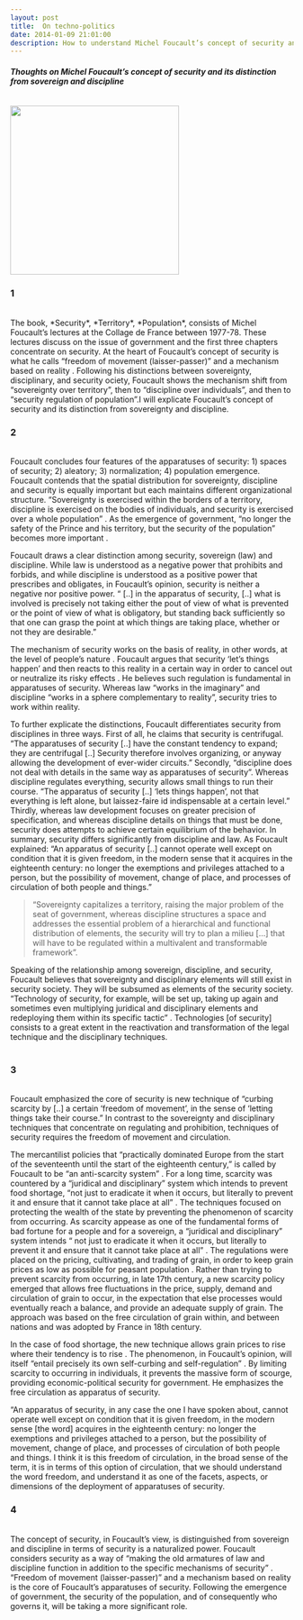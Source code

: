 ```yaml
---
layout: post
title:  On techno-politics 
date: 2014-01-09 21:01:00
description: How to understand Michel Foucault’s concept of security and its distinction from sovereign and discipline? 
--- 
```


#### *Thoughts on Michel Foucault’s concept of security and its distinction from sovereign and discipline* 

<br>
<img src="{{ site.baseurl }}/img/post/foucault.jpg" width="300">


### 1
<br> 
The book, *Security*, *Territory*, *Population*, consists of Michel Foucault’s lectures at the Collage de France between 1977-78.  These lectures discuss on the issue of government and the first three chapters concentrate on security. At the heart of Foucault’s concept of security is what he calls “freedom of movement (laisser-passer)” and a mechanism based on reality . Following his distinctions between sovereignty, disciplinary, and security ociety, Foucault shows the mechanism shift from “sovereignty over territory”, then to “discipline over individuals”, and then to “security regulation of population”.I will explicate Foucault’s concept of security and its distinction from sovereignty and discipline.  
<br> 

### 2
<br> 
Foucault concludes four features of the apparatuses of security: 1) spaces of security; 2) aleatory; 3) normalization; 4) population emergence. Foucault contends that the spatial distribution for sovereignty, discipline and security is equally important but each maintains different organizational structure. “Sovereignty is exercised within the borders of a territory, discipline is exercised on the bodies of individuals, and security is exercised over a whole population” . As the emergence of government, “no longer the safety of the Prince and his territory, but the security of the population” becomes more important . 

Foucault draws a clear distinction among security, sovereign (law) and discipline. While law is understood as a negative power that prohibits and forbids, and while discipline is understood as a positive power that prescribes and obligates, in Foucault’s opinion, security is neither a negative nor positive power. 
“ [..] in the apparatus of security, [..] what is involved is precisely not taking either the pout of view of what is prevented or the point of view of what is obligatory, but standing back sufficiently so that one can grasp the point at which things are taking place, whether or not they are desirable.” 

The mechanism of security works on the basis of reality, in other words, at the level of people’s nature . Foucault argues that security ‘let’s things happen’ and then reacts to this reality in a certain way in order to cancel out or neutralize its risky effects . He believes such regulation is fundamental in apparatuses of security. Whereas law “works in the imaginary” and discipline “works in a sphere complementary to reality”, security tries to work within reality. 

To further explicate the distinctions, Foucault differentiates security from disciplines in three ways. First of all, he claims that security is centrifugal. “The apparatuses of security [..] have the constant tendency to expand; they are centrifugal [..] Security therefore involves organizing, or anyway allowing the development of ever-wider circuits.”  Secondly, “discipline does not deal with details in the same way as apparatuses of security”. Whereas discipline regulates everything, security allows small things to run their course. “The apparatus of security [..] ‘lets things happen’, not that everything is left alone, but laissez-faire id indispensable at a certain level.”   Thirdly, whereas law development focuses on greater precision of specification, and whereas discipline details on things that must be done, security does attempts to achieve certain equilibrium of the behavior. In summary, security differs significantly from discipline and law. As Foucault explained: “An apparatus of security [..] cannot operate well except on condition that it is given freedom, in the modern sense that it acquires in the eighteenth century: no longer the exemptions and privileges attached to a person, but the possibility of movement, change of place, and processes of circulation of both people and things.” 

> “Sovereignty capitalizes a territory, raising the major problem of the seat of government, whereas discipline structures a space and addresses the essential problem of a hierarchical and functional distribution of elements, the security will try to plan a milieu [...] that will have to be regulated within a multivalent and transformable framework”. 

Speaking of the relationship among sovereign, discipline, and security, Foucault believes that sovereignty and disciplinary elements will still exist in security society. They will be subsumed as elements of the security society. “Technology of security, for example, will be set up, taking up again and sometimes even multiplying juridical and disciplinary elements and redeploying them within its specific tactic” . Technologies [of security] consists to a great extent in the reactivation and transformation of the legal technique and the disciplinary techniques.   
<br> 

### 3
<br> 
Foucault emphasized the core of security is new technique of “curbing scarcity by [..] a certain ‘freedom of movement’, in the sense of ‘letting things take their course.”  In contrast to the sovereignty and disciplinary techniques that concentrate on regulating and prohibition, techniques of security requires the freedom of movement and circulation.

The mercantilist policies that “practically dominated Europe from the start of the seventeenth until the start of the eighteenth century,” is called by Foucault to be “an anti-scarcity system” . For a long time, scarcity was countered by a “juridical and disciplinary” system which intends to prevent food shortage, “not just to eradicate it when it occurs, but literally to prevent it and ensure that it cannot take place at all” . The techniques focused on protecting the wealth of the state by preventing the phenomenon of scarcity from occurring.  As scarcity appease as one of the fundamental forms of bad fortune for a people and for a sovereign, a “juridical and disciplinary” system intends “ not just to eradicate it when it occurs, but literally to prevent it and ensure that it cannot take place at all” . The regulations were placed on the pricing, cultivating, and trading of grain, in order to keep grain prices as low as possible for peasant population .
Rather than trying to prevent scarcity from occurring, in late 17th century, a new scarcity policy emerged that allows free fluctuations in the price, supply, demand and circulation of grain to occur, in the expectation that else processes would eventually reach a balance, and provide an adequate supply of grain. The approach was based on the free circulation of grain within, and between nations and was adopted by France in 18th century. 

In the case of food shortage, the new technique allows grain prices to rise where their tendency is to rise . The phenomenon, in Foucault’s opinion, will itself “entail precisely its own self-curbing and self-regulation” . By limiting scarcity to occurring in individuals, it prevents the massive form of scourge, providing economic-political security for government. He emphasizes the free circulation as apparatus of security.

“An apparatus of security, in any case the one I have spoken about, cannot operate well except on condition that it is given freedom, in the modern sense [the word] acquires in the eighteenth century: no longer the exemptions and privileges attached to a person, but the possibility of movement, change of place, and processes of circulation of both people and things. I think it is this freedom of circulation, in the broad sense of the term, it is in terms of this option of circulation, that we should understand the word freedom, and understand it as one of the facets, aspects, or dimensions of the deployment of apparatuses of security. 
<br> 

### 4
<br> 
The concept of security, in Foucault’s view, is distinguished from sovereign and discipline in terms of security is a naturalized power. Foucault considers security as a way of “making the old armatures of law and discipline function in addition to the specific mechanisms of security” .  “Freedom of movement (laisser-passer)” and a mechanism based on reality is the core of Foucault’s apparatuses of security. Following the emergence of government, the security of the population, and of consequently who governs it, will be taking a more significant role. 


